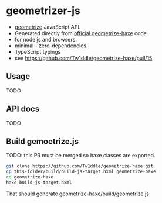 # geometrizer-js

 * [geometrize](https://www.geometrize.co.uk/) JavaScript API.
 * Generated directly from [official geometrize-haxe](https://github.com/Tw1ddle/geometrize-haxe) code.
 * for node.js and browsers.
 * minimal - zero-dependencies.
 * TypeScript typings
 * see https://github.com/Tw1ddle/geometrize-haxe/pull/15

## Usage

TODO

## API docs

TODO

## Build gemoetrize.js

TODO: this PR must be merged so haxe classes are exported.

```sh
git clone https://github.com/Tw1ddle/geometrize-haxe.git
cp this-folder/build/build-js-target.hxml geometrize-haxe
cd geometrize-haxe
haxe build-js-target.hxml
```

That should generate geometrize-haxe/build/geometrize.js